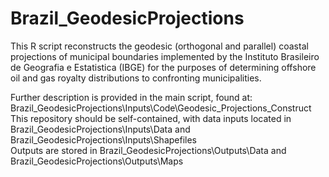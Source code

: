 # Brazil_GeodesicProjections

This R script reconstructs the geodesic (orthogonal and parallel) coastal projections of
municipal boundaries implemented by the Instituto Brasileiro de Geografia e Estatistica (IBGE) for 
the purposes of determining offshore oil and gas royalty distributions to confronting municipalities.

Further description is provided in the main script, found at: Brazil_GeodesicProjections\Inputs\Code\Geodesic_Projections_Construct <br/>
This repository should be self-contained, with data inputs located in Brazil_GeodesicProjections\Inputs\Data and Brazil_GeodesicProjections\Inputs\Shapefiles <br/>
Outputs are stored in Brazil_GeodesicProjections\Outputs\Data and Brazil_GeodesicProjections\Outputs\Maps <br/>


